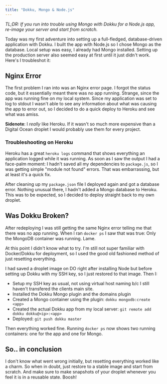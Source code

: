 ```yaml
---
title: "Dokku, Mongo & Node.js"
---
```


_TL;DR: If you run into trouble using Mongo with Dokku for a Node.js app, re-image your server and start from scratch._

Today was my first adventure into setting up a full-fledged, database-driven application with Dokku. I built the app with Node.js so I chose Mongo as the database. Local setup was easy, I already had Mongo installed. Setting up the production server also seemed easy at first until it just didn't work. Here's I troubleshot it:

## Nginx Error

The first problem I ran into was an Nginx error page. I forgot the status code, but it essentially meant there was no app running. Strange, since the app was running fine on my local system. Since my application was set to log to stdout I wasn't able to see any information about what was causing the app to error out, so I decided to do a quick deploy to Heroku and see what was amiss.

**Sidenote**: I _really_ like Heroku. If it wasn't so much more expensive than a Digital Ocean droplet I would probably use them for every project.

### Troubleshooting on Heroku

Heroku has a great `heroku logs` command that shows everything an application logged while it was running. As soon as I saw the output I had a face-palm moment: I hadn't saved all my dependencies to `package.js`, so I was getting simple "module not found" errors. That was embarrassing, but at least it's a quick fix.

After cleaning up my `package.json` file I deployed again and got a database error. Nothing unusual there, I hadn't added a Mongo database to Heroku. This was to be expected, so I decided to deploy straight back to my own droplet.

## Was Dokku Broken?

After redeploying I was still getting the same Nginx error telling me that there was no app running. When I ran `docker ps` I saw that was true: Only the MongoDB container was running. Lame.

At this point I didn't know what to try. I'm still not super familiar with Docker/Dokku for deployment, so I used the good old fashioned method of just resetting everything.

I had saved a droplet image on DO right after installing Node but before setting up Dokku with my SSH key, so I just restored to that image. Then I:

- Setup my SSH key as usual, not using virtual host naming b/c I still haven't transfered the clients main site.
- Installed the Dokku Mongo plugin and the domains plugin
- Created a Mongo container using the plugin: `dokku mongodb:create <app>`
- Created the actual Dokku app from my local server: `git remote add dokku dokku@<ip>:<app>`
- Deployed: `git push dokku master`

Then everything worked fine. Running `docker ps` now shows two running containers: one for the app and one for Mongo.

## So.. in conclusion

I don't know what went wrong initially, but resetting everything worked like a charm. So when in doubt, just restore to a stable image and start from scratch. And make sure to make snapshots of your droplet whenever you feel it is in a reusable state. Boosh!

